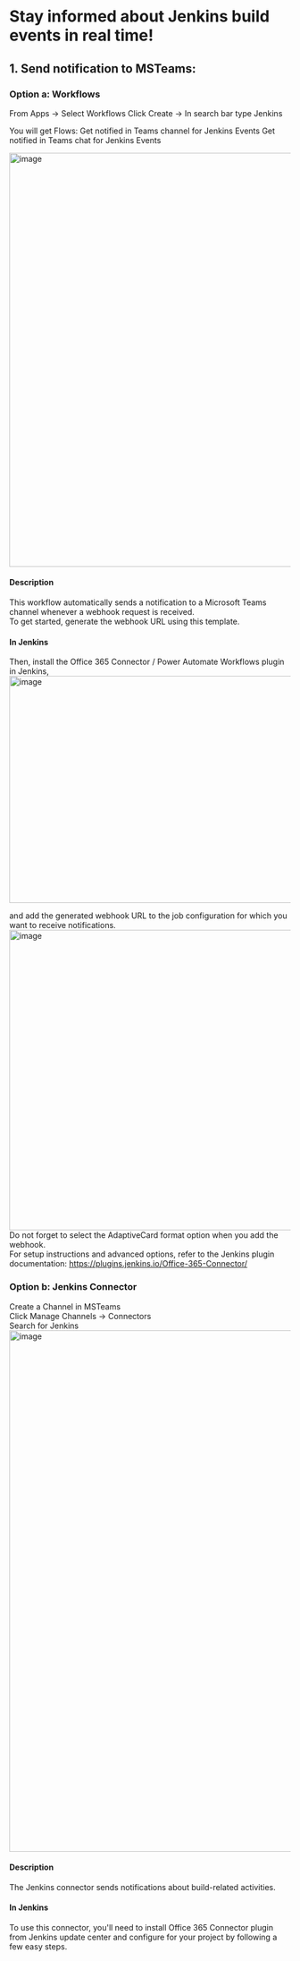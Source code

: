 # Stay informed about Jenkins build events in real time!

## 1. Send notification to MSTeams:

### Option a: Workflows

From Apps -> Select Workflows
Click Create -> In search bar type Jenkins

You will get Flows:
Get notified in Teams channel for Jenkins Events
Get notified in Teams chat for Jenkins Events

<img width="1657" height="740" alt="image" src="https://github.com/user-attachments/assets/2ee42f36-6c27-46b4-a7ea-ced6ff397dcb" />

#### Description
This workflow automatically sends a notification to a Microsoft Teams channel whenever a webhook request is received.  
To get started, generate the webhook URL using this template.

#### In Jenkins
Then, install the Office 365 Connector / Power Automate Workflows plugin in Jenkins,
<img width="1897" height="406" alt="image" src="https://github.com/user-attachments/assets/5393e79f-cc70-4569-b866-a124dec7ac01" />

and add the generated webhook URL to the job configuration for which you want to receive notifications.
<img width="1636" height="537" alt="image" src="https://github.com/user-attachments/assets/71b63695-eb76-4627-9b52-f956156a949d" />
Do not forget to select the AdaptiveCard format option when you add the webhook.  
For setup instructions and advanced options, refer to the Jenkins plugin documentation: https://plugins.jenkins.io/Office-365-Connector/

### Option b: Jenkins Connector

Create a Channel in MSTeams  
Click Manage Channels -> Connectors  
Search for Jenkins  
<img width="766" height="932" alt="image" src="https://github.com/user-attachments/assets/ce59468f-6083-498a-84ec-be579777f10f" />

#### Description
The Jenkins connector sends notifications about build-related activities.  

#### In Jenkins
To use this connector, you'll need to install Office 365 Connector plugin from Jenkins update center and configure for your project by following a few easy steps.
